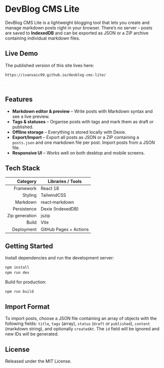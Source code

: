 # DevBlog CMS Lite

DevBlog CMS Lite is a lightweight blogging tool that lets you create and manage markdown posts right in your browser. There’s no server – posts are saved to **IndexedDB** and can be exported as JSON or a ZIP archive containing individual markdown files.

## Live Demo

The published version of this site lives here:

```
https://ivanvaic99.github.io/devblog-cms-lite/
```

![DevBlog CMS Lite desktop](./screenshots/devblog-cms-lite/devblog-cms-lite_home_desktop_1440x900.png)

## Features

* **Markdown editor & preview** – Write posts with Markdown syntax and see a live preview.
* **Tags & statuses** – Organise posts with tags and mark them as draft or published.
* **Offline storage** – Everything is stored locally with Dexie.
* **Export/Import** – Export all posts as JSON or a ZIP containing a `posts.json` and one markdown file per post. Import posts from a JSON file.
* **Responsive UI** – Works well on both desktop and mobile screens.

## Tech Stack

| Category       | Libraries / Tools              |
|--------------:|---------------------------------|
| Framework      | React 18                        |
| Styling        | TailwindCSS                     |
| Markdown       | react‑markdown                  |
| Persistence    | Dexie (IndexedDB)              |
| Zip generation | jszip                           |
| Build          | Vite                            |
| Deployment     | GitHub Pages + Actions        |

## Getting Started

Install dependencies and run the development server:

```sh
npm install
npm run dev
```

Build for production:

```sh
npm run build
```

## Import Format

To import posts, choose a JSON file containing an array of objects with the following fields: `title`, `tags` (array), `status` (`draft` or `published`), `content` (markdown string), and optionally `createdAt`. The `id` field will be ignored and new IDs will be generated.

## License

Released under the MIT License.